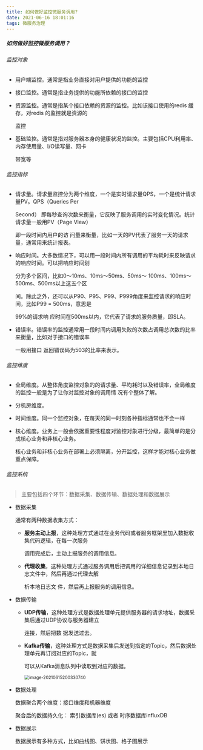 ```yaml
---
title: 如何做好监控微服务调⽤?
date: 2021-06-16 18:01:16
tags: 微服务治理
---
```


##### 如何做好监控微服务调⽤？

###### 监控对象

* ⽤户端监控。通常是指业务直接对⽤户提供的功能的监控

* 接口监控。通常是指业务提供的功能所依赖的接口的监控

* 资源监控。通常是指某个接⼝依赖的资源的监控。比如该接口使用的redis 缓存，对redis 的监控就是资源的

  监控

* 基础监控。通常是指对服务器本身的健康状况的监控。主要包括CPU利⽤率、内存使⽤量、I/O读写量、⽹卡

  带宽等

<!--more-->

###### 监控指标

* 请求量。请求量监控分为两个维度，⼀个是实时请求量QPS，⼀个是统计请求量PV。QPS（Queries Per

  Second） 即每秒查询次数来衡量，它反映了服务调⽤的实时变化情况。统计请求量⼀般⽤PV（Page View）

  即⼀段时间内⽤户的访 问量来衡量，⽐如⼀天的PV代表了服务⼀天的请求量，通常⽤来统计报表。

* 响应时间。⼤多数情况下，可以⽤⼀段时间内所有调⽤的平均耗时来反映请求的响应时间。可以把响应时间划

  分为多个区间，⽐如0～10ms、10ms～50ms、50ms～ 100ms、100ms～500ms、500ms以上这五个区

  间。除此之外，还可以从P90、P95、P99、P999⻆度来监控请求的响应时间，⽐如P99 = 500ms，意思是

  99%的请求响 应时间在500ms以内，它代表了请求的服务质量，即SLA。

* 错误率。错误率的监控通常⽤⼀段时间内调⽤失败的次数占调⽤总次数的⽐率来衡量，⽐如对于接⼝的错误率

  ⼀般⽤接⼝ 返回错误码为503的⽐率来表示。

###### 监控维度

* 全局维度。从整体⻆度监控对象的的请求量、平均耗时以及错误率，全局维度的监控⼀般是为了让你对监控对象的调⽤情 况有个整体了解。

*  分机房维度。

*  时间维度。同⼀个监控对象，在每天的同⼀时刻各种指标通常也不会⼀样

* 核⼼维度。业务上⼀般会依据重要性程度对监控对象进⾏分级，最简单的是分成核⼼业务和⾮核⼼业务。

  核⼼业务和⾮核⼼业务在部署上必须隔离，分开监控，这样才能对核⼼业务做重点保障。

###### 监控系统

> 主要包括四个环节：数据采集、数据传输、数据处理和数据展示

* 数据采集

  通常有两种数据收集⽅式：

    * **服务主动上报**，这种处理⽅式通过在业务代码或者服务框架⾥加⼊数据收集代码逻辑，在每⼀次服务

      调⽤完成后，主动上报服务的调⽤信息。

    * **代理收集**，这种处理⽅式通过服务调⽤后把调⽤的详细信息记录到本地⽇志⽂件中，然后再通过代理去解

      析本地⽇志⽂ 件，然后再上报服务的调⽤信息。

* 数据传输

    * **UDP传输**，这种处理⽅式是数据处理单元提供服务器的请求地址，数据采集后通过UDP协议与服务器建⽴

      连接，然后把数 据发送过去。

    * **Kafka传输**，这种处理⽅式是数据采集后发送到指定的Topic，然后数据处理单元再订阅对应的Topic，就

      可以从Kafka消息队列中读取到对应的数据。

      <img src="https://cdn.smalltechnologyjun.com//image-20210615200330740.png" alt="image-20210615200330740" style="zoom: 80%;" />

* 数据处理

  数据聚合两个维度：接口维度和机器维度

  聚合后的数据持久化： 索引数据库(es) 或者 时序数据库influxDB

* 数据展示

  数据展示有多种⽅式，⽐如曲线图、饼状图、格⼦图展示


